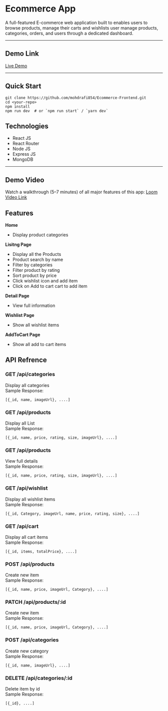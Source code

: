 # Ecommerce App

A full-featured E-commerce web application built to enables users to browse products, manage their carts and wishlists user manage products, categories, orders, and users through a dedicated dashboard.

---

## Demo Link

[Live Demo](https://internetshopping.vercel.app)

---

## Quick Start
```
git clone https://github.com/mohdrafi854/Ecommerce-Frontend.git
cd <your-repo>
npm install
npm run dev  # or `npm run start` / `yarn dev`
```

## Technologies
- React JS
- React Router
- Node JS
- Express JS
- MongoDB
---

## Demo Video
Watch a walkthrough (5–7 minutes) of all major features of this app: [Loom Video Link]()

## Features
**Home**
- Display product categories

**Lisitng Page**
- Display all the Products
- Product search by name
- Filter by categories
- Filter product by rating
- Sort product by price 
- Click wishlist icon and add item
- Click on Add to cart cart to add item

**Detail Page**
- View full information

**Wishlist Page**
- Show all wishlist items

**AddToCart Page**
- Show all add to cart items

## API Refrence

### **GET /api/categories**<br>
Display all categories<br>
Sample Response:<br>
```
[{_id, name, imageUrl}, ....]
```

### **GET /api/products**<br>
Display all List<br>
Sample Response:<br>
```
[{_id, name, price, rating, size, imageUrl}, ....]
```

### **GET /api/products**<br>
View full details<br>
Sample Response:<br>
```
[{_id, name, price, rating, size, imageUrl}, ....]
```

### **GET /api/wishlist**<br>
Display all wishlist items<br>
Sample Response:<br>
```
[{_id, Category, imageUrl, name, price, rating, size}, ....]
```

### **GET /api/cart**<br>
Display all cart items<br>
Sample Response:<br>
```
[{_id, items, totalPrice}, ....]
```

### **POST /api/products**<br>
Create new item<br>
Sample Response:<br>
```
[{_id, name, price, imageUrl, Category}, ....]
```

### **PATCH /api/products/:id**<br>
Create new item<br>
Sample Response:<br>
```
[{_id, name, price, imageUrl, Category}, ....]
```

### **POST /api/categories**<br>
Create new category<br>
Sample Response:<br>
```
[{_id, name, imageUrl}, ....]
```

### **DELETE /api/categories/:id**<br>
Delete item by id<br>
Sample Response:<br>
```
[{_id}, ....]
```
